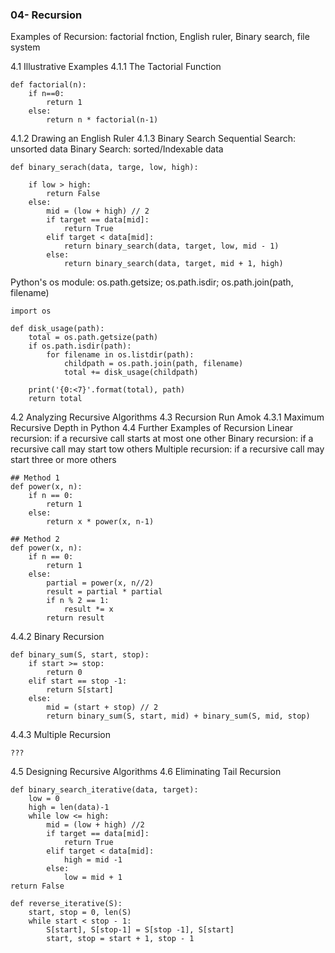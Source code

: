 ### 04- Recursion

Examples of Recursion: factorial fnction, English ruler, Binary search, file system

4.1 Illustrative Examples
4.1.1 The Tactorial Function
```
def factorial(n):
	if n==0:
		return 1
	else: 
		return n * factorial(n-1)
```
4.1.2 Drawing an English Ruler
4.1.3 Binary Search
Sequential Search: unsorted data
Binary Search: sorted/Indexable data
```
def binary_serach(data, targe, low, high):

	if low > high:
		return False
	else:
		mid = (low + high) // 2
		if target == data[mid]:
			return True
		elif target < data[mid]:
			return binary_search(data, target, low, mid - 1)
		else: 
			return binary_search(data, target, mid + 1, high)
```

Python's os module: os.path.getsize; os.path.isdir; os.path.join(path, filename)

```
import os

def disk_usage(path):
	total = os.path.getsize(path)
	if os.path.isdir(path):
		for filename in os.listdir(path):
			childpath = os.path.join(path, filename)
			total += disk_usage(childpath)

	print('{0:<7}'.format(total), path)
	return total
```

4.2 Analyzing Recursive Algorithms
4.3 Recursion Run Amok
4.3.1 Maximum Recursive Depth in Python
4.4 Further Examples of Recursion
Linear recursion: if a recursive call starts at most one other
Binary recursion: if a recursive call may start tow others
Multiple recursion: if a recursive call may start three or more others

```
## Method 1
def power(x, n):
	if n == 0:
		return 1
	else: 
		return x * power(x, n-1)
```

```
## Method 2
def power(x, n):
	if n == 0:
		return 1
	else:
		partial = power(x, n//2)
		result = partial * partial
		if n % 2 == 1:
			result *= x
		return result
```

4.4.2 Binary Recursion
```
def binary_sum(S, start, stop):
	if start >= stop:
		return 0
	elif start == stop -1:
		return S[start]
	else:
		mid = (start + stop) // 2
		return binary_sum(S, start, mid) + binary_sum(S, mid, stop)
```

4.4.3 Multiple Recursion
```
???
```

4.5 Designing Recursive Algorithms
4.6 Eliminating Tail Recursion

```
def binary_search_iterative(data, target):
	low = 0
	high = len(data)-1
	while low <= high:
		mid = (low + high) //2
		if target == data[mid]:
			return True
		elif target < data[mid]:
			high = mid -1
		else:
			low = mid + 1
return False
```

```
def reverse_iterative(S):
	start, stop = 0, len(S)
	while start < stop - 1:
		S[start], S[stop-1] = S[stop -1], S[start]
		start, stop = start + 1, stop - 1

```

	
